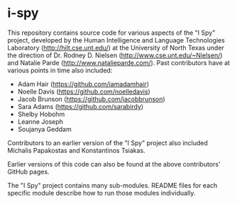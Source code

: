 # i-spy

This repository contains source code for various aspects of the "I Spy" project, developed by the Human Intelligence and Language Technologies Laboratory (http://hilt.cse.unt.edu/) at the University of North Texas under the direction of Dr. Rodney D. Nielsen (http://www.cse.unt.edu/~Nielsen/) and Natalie Parde (http://www.natalieparde.com/).  Past contributors have at various points in time also included:
- Adam Hair (https://github.com/iamadamhair)
- Noelle Davis (https://github.com/noelledavis)
- Jacob Brunson (https://github.com/jacobbrunson)
- Sara Adams (https://github.com/sarabirdy)
- Shelby Hobohm
- Leanne Joseph
- Soujanya Geddam

Contributors to an earlier version of the "I Spy" project also included Michalis Papakostas and Konstantinos Tsiakas.

Earlier versions of this code can also be found at the above contributors' GitHub pages.

The "I Spy" project contains many sub-modules.  README files for each specific module describe how to run those modules individually.
